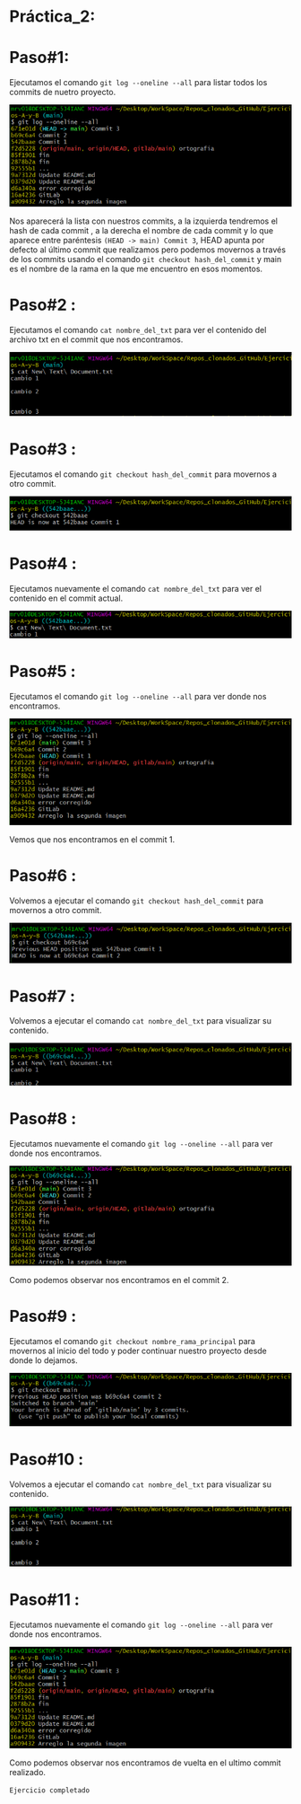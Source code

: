 # Práctica_2:

# Paso#1:

Ejecutamos el comando ```git log --oneline --all``` para listar todos los commits de nuetro proyecto.

![](img/1.png)

Nos aparecerá la lista con nuestros commits, a la izquierda tendremos el hash de cada commit , a la derecha el nombre de cada commit y lo que aparece entre paréntesis ```(HEAD -> main) Commit 3```, HEAD apunta por defecto al último commit que realizamos pero podemos movernos a través de los commits usando el comando ```git checkout hash_del_commit``` y main es el nombre de la rama en la que me encuentro en esos momentos.

# Paso#2 :

Ejecutamos el comando ```cat nombre_del_txt``` para ver el contenido del archivo txt en el commit que nos encontramos.

![](img/2.png)



# Paso#3 :

Ejecutamos el comando ```git checkout hash_del_commit``` para movernos a otro commit.

![](img/3.png)


# Paso#4 :

Ejecutamos nuevamente el comando ```cat nombre_del_txt``` para ver el contenido en el commit actual.

![](img/4.png)

# Paso#5 :

Ejecutamos el comando ```git log --oneline --all``` para ver donde nos encontramos.

![](img/5.png)

Vemos que nos encontramos en el commit 1.

# Paso#6 :

Volvemos a ejecutar el comando ```git checkout hash_del_commit``` para movernos a otro commit.

![](img/6.png)


# Paso#7 :

Volvemos a ejecutar el comando ```cat nombre_del_txt``` para visualizar su contenido.

![](img/7.png)


# Paso#8 :

Ejecutamos nuevamente el comando ```git log --oneline --all``` para ver donde nos encontramos.

![](img/8.png)

Como podemos observar nos encontramos en el commit 2.

# Paso#9 :

Ejecutamos el comando ```git checkout nombre_rama_principal``` para movernos al inicio del todo y poder continuar nuestro proyecto desde donde lo dejamos. 

![](img/9.png)

# Paso#10 :

Volvemos a ejecutar el comando ```cat nombre_del_txt``` para visualizar su contenido.

![](img/10.png)

# Paso#11 :

Ejecutamos nuevamente el comando ```git log --oneline --all``` para ver donde nos encontramos.

![](img/11.png)

Como podemos observar nos encontramos de vuelta en el ultimo commit realizado.


```Ejercicio completado```
